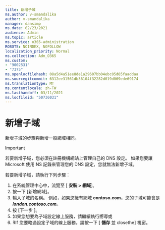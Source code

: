 ```yaml
---
title: 新增子域
ms.author: v-smandalika
author: v-smandalika
manager: dansimp
ms.date: 02/23/2021
audience: Admin
ms.topic: article
ms.service: o365-administration
ROBOTS: NOINDEX, NOFOLLOW
localization_priority: Normal
ms.collection: Adm_O365
ms.custom:
- "9002531"
- "7375"
ms.openlocfilehash: 08a5d4a51ee8de1a29607bb04ebc05d85faaddaa
ms.sourcegitcommit: 6312ee31561db36104f32282d019d069ede69174
ms.translationtype: MT
ms.contentlocale: zh-TW
ms.lasthandoff: 03/11/2021
ms.locfileid: "50736031"
---
```

# <a name="add-a-subdomain"></a>新增子域

新增子域的步驟與新增一般網域相同。 

> [!IMPORTANT]
> 若要新增子域，您必須在註冊機構網站上管理自己的 DNS 設定。 如果您要讓 Microsoft 使用 NS 記錄來管理您的 DNS 設定，您就無法新增子域。 

若要新增子域，請執行下列步驟：

1. 在系統管理中心中，流覽至 [ **安裝 > 網域**]。
2. 按一下  [新增網域]。
3. 輸入子域的名稱。 例如，如果您擁有網域 **contoso.com**，您的子域可能會是 **_london.contoso.com_**。
4. 按 [下一步 **]**。
5. 如果您想要為子域設定線上服務，請繼續執行嚮導或
6. RIf 您要略過設定子域的線上服務，請按一下 [ **儲存** 並 closethe] 視窗。

